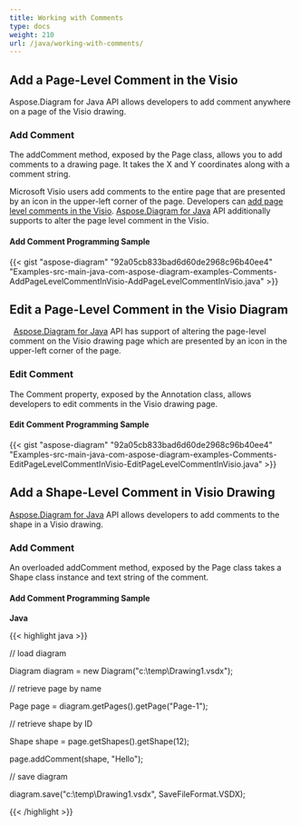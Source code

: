 ```yaml
---
title: Working with Comments
type: docs
weight: 210
url: /java/working-with-comments/
---
```


## **Add a Page-Level Comment in the Visio**
Aspose.Diagram for Java API allows developers to add comment anywhere on a page of the Visio drawing.
### **Add Comment**
The addComment method, exposed by the Page class, allows you to add comments to a drawing page. It takes the X and Y coordinates along with a comment string.

Microsoft Visio users add comments to the entire page that are presented by an icon in the upper-left corner of the page. Developers can [add page level comments in the Visio](). [Aspose.Diagram for Java](http://www.aspose.com/java/diagram-component.aspx) API additionally supports to alter the page level comment in the Visio.
#### **Add Comment Programming Sample**
{{< gist "aspose-diagram" "92a05cb833bad6d60de2968c96b40ee4" "Examples-src-main-java-com-aspose-diagram-examples-Comments-AddPageLevelCommentInVisio-AddPageLevelCommentInVisio.java" >}}
## **Edit a Page-Level Comment in the Visio Diagram**
` `[Aspose.Diagram for Java](https://www.aspose.com/products/diagram/java) API has support of altering the page-level comment on the Visio drawing page which are presented by an icon in the upper-left corner of the page. 
### **Edit Comment**
The Comment property, exposed by the Annotation class, allows developers to edit comments in the Visio drawing page.
#### **Edit Comment Programming Sample**
{{< gist "aspose-diagram" "92a05cb833bad6d60de2968c96b40ee4" "Examples-src-main-java-com-aspose-diagram-examples-Comments-EditPageLevelCommentInVisio-EditPageLevelCommentInVisio.java" >}}
## **Add a Shape-Level Comment in Visio Drawing**
[Aspose.Diagram for Java](https://www.aspose.com/products/diagram/java) API allows developers to add comments to the shape in a Visio drawing.
### **Add Comment**
An overloaded addComment method, exposed by the Page class takes a Shape class instance and text string of the comment.
#### **Add Comment Programming Sample**
**Java**

{{< highlight java >}}

 // load diagram

Diagram diagram = new Diagram("c:\\temp\\Drawing1.vsdx");

// retrieve page by name

Page page = diagram.getPages().getPage("Page-1");

// retrieve shape by ID

Shape shape = page.getShapes().getShape(12);

page.addComment(shape, "Hello");

// save diagram

diagram.save("c:\\temp\\Drawing1.vsdx", SaveFileFormat.VSDX);

{{< /highlight >}}
